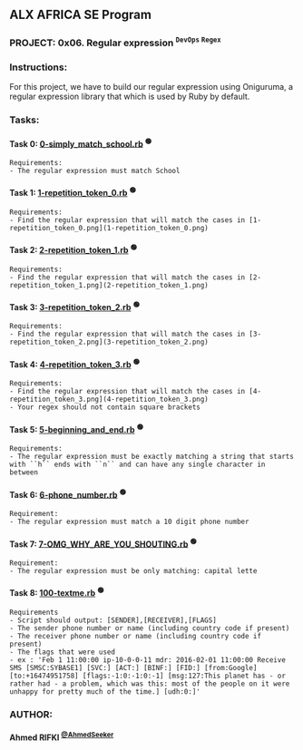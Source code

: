 ## ALX AFRICA SE Program

### **PROJECT: 0x06. Regular expression <sup>`` DevOps `` `` Regex ``</sup>**

### **Instructions:**
For this project, we have to build our regular expression using Oniguruma, a regular expression library that which is used by Ruby by default.


### **Tasks:**

#### **Task 0:** [0-simply_match_school.rb](0-simply_match_school.rb) <sup>:green_circle:</sup> <!-- :computer:💻 :mag_right:🔎 :mag:🔍 :bulb:💡 -->
	Requirements:
	- The regular expression must match School

#### **Task 1:** [1-repetition_token_0.rb](1-repetition_token_0.rb) <sup>:green_circle:</sup> <!-- :computer:💻 :mag_right:🔎 :mag:🔍 :bulb:💡 -->
	Requirements:
	- Find the regular expression that will match the cases in [1-repetition_token_0.png](1-repetition_token_0.png)

#### **Task 2:** [2-repetition_token_1.rb](2-repetition_token_1.rb) <sup>:green_circle:</sup> <!-- :computer:💻 :mag_right:🔎 :mag:🔍 :bulb:💡 -->
	Requirements:
	- Find the regular expression that will match the cases in [2-repetition_token_1.png](2-repetition_token_1.png)

#### **Task 3:** [3-repetition_token_2.rb](3-repetition_token_2.rb) <sup>:green_circle:</sup> <!-- :computer:💻 :mag_right:🔎 :mag:🔍 :bulb:💡 -->
	Requirements:
	- Find the regular expression that will match the cases in [3-repetition_token_2.png](3-repetition_token_2.png)

#### **Task 4:** [4-repetition_token_3.rb](4-repetition_token_3.rb) <sup>:green_circle:</sup> <!-- :computer:💻 :mag_right:🔎 :mag:🔍 :bulb:💡 -->
	Requirements:
	- Find the regular expression that will match the cases in [4-repetition_token_3.png](4-repetition_token_3.png)
	- Your regex should not contain square brackets

#### **Task 5:** [5-beginning_and_end.rb](5-beginning_and_end.rb) <sup>:green_circle:</sup> <!-- :computer:💻 :mag_right:🔎 :mag:🔍 :bulb:💡 -->
	Requirements:
	- The regular expression must be exactly matching a string that starts with ``h`` ends with ``n`` and can have any single character in between

#### **Task 6:** [6-phone_number.rb](6-phone_number.rb) <sup>:green_circle:</sup> <!-- :computer:💻 :mag_right:🔎 :mag:🔍 :bulb:💡 -->
	Requirement:
	- The regular expression must match a 10 digit phone number

#### **Task 7:** [7-OMG_WHY_ARE_YOU_SHOUTING.rb](7-OMG_WHY_ARE_YOU_SHOUTING.rb) <sup>:green_circle:</sup> <!-- :computer:💻 :mag_right:🔎 :mag:🔍 :bulb:💡 -->
	Requirement:
	- The regular expression must be only matching: capital lette

#### **Task 8:** [100-textme.rb](100-textme.rb) <sup>:green_circle:</sup> <!-- :computer:💻 :mag_right:🔎 :mag:🔍 :bulb:💡 -->
	Requirements
	- Script should output: [SENDER],[RECEIVER],[FLAGS]
	- The sender phone number or name (including country code if present)
	- The receiver phone number or name (including country code if present)
	- The flags that were used
	- ex : 'Feb 1 11:00:00 ip-10-0-0-11 mdr: 2016-02-01 11:00:00 Receive SMS [SMSC:SYBASE1] [SVC:] [ACT:] [BINF:] [FID:] [from:Google] [to:+16474951758] [flags:-1:0:-1:0:-1] [msg:127:This planet has - or rather had - a problem, which was this: most of the people on it were unhappy for pretty much of the time.] [udh:0:]'


### AUTHOR:
#### **Ahmed RIFKI** <sup>[@AhmedSeeker](https://github.com/AhmedSeeker)</sup>
